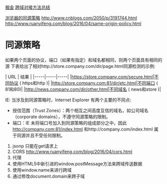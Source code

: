[掘金](https://juejin.im/entry/5b4d4721f265da0f926b78c8?utm_source=gold_browser_extension)
[跨域对接方法总结](https://www.cnblogs.com/CccZss/p/8571115.html)

[浏览器的同源策略](https://developer.mozilla.org/zh-CN/docs/Web/Security/Same-origin_policy)
http://www.cnblogs.com/2050/p/3191744.html
http://www.ruanyifeng.com/blog/2016/04/same-origin-policy.html
# 同源策略
如果两个页面的协议，端口（如果有指定）和域名都相同，则两个页面具有相同的源
下表给出了相对http://store.company.com/dir/page.html同源检测的示例:

| URL | 结果 |
|-----|-----|-----|
|https://store.company.com/secure.html|不同协议 ( https和http )|
|http://store.company.com:81/dir/etc.html|不同端口 ( 81和80)|
|http://news.company.com/dir/other.html|不同域名 ( news和store )|
 
IE:
当涉及到同源策略时，Internet Explorer 有两个主要的不同点:

* 授信范围（Trust Zones）：两个相互之间高度互信的域名，如公司域名（corporate domains），不遵守同源策略的限制。
* 端口：IE 未将端口号加入到同源策略的组成部分之中，因此 http://company.com:81/index.html 和http://company.com/index.html  属于同源并且不受任何限制。


1. jsonp   只能在get请求上
2. CORS        http://www.ruanyifeng.com/blog/2016/04/cors.html
3. 代理
4. 使用HTML5中新引进的window.postMessage方法来跨域传送数据
5. 使用window.name来进行跨域
6. 通过修改document.domain来跨子域


